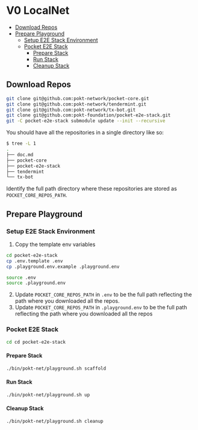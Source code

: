# V0 LocalNet <!-- omit in toc -->

- [Download Repos](#download-repos)
- [Prepare Playground](#prepare-playground)
  - [Setup E2E Stack Environment](#setup-e2e-stack-environment)
  - [Pocket E2E Stack](#pocket-e2e-stack)
    - [Prepare Stack](#prepare-stack)
    - [Run Stack](#run-stack)
    - [Cleanup Stack](#cleanup-stack)

## Download Repos

```bash
git clone git@github.com:pokt-network/pocket-core.git
git clone git@github.com:pokt-network/tendermint.git
git clone git@github.com:pokt-network/tx-bot.git
git clone git@github.com:pokt-foundation/pocket-e2e-stack.git
git -C pocket-e2e-stack submodule update --init --recursive
```

You should have all the repositories in a single directory like so:

```bash
$ tree -L 1
.
├── doc.md
├── pocket-core
├── pocket-e2e-stack
├── tendermint
└── tx-bot
```

Identify the full path directory where these repositories are stored as `POCKET_CORE_REPOS_PATH`.

## Prepare Playground

### Setup E2E Stack Environment

1. Copy the template env variables

```bash
cd pocket-e2e-stack
cp .env.template .env
cp .playground.env.example .playground.env

source .env
source .playground.env
```

2. Update `POCKET_CORE_REPOS_PATH` in `.env` to be the full path reflecting the path where you downloaded all the repos.
3. Update `POCKET_CORE_REPOS_PATH` in `.playground.env` to be the full path reflecting the path where you downloaded all the repos

### Pocket E2E Stack

```bash
cd cd pocket-e2e-stack
```

#### Prepare Stack

```bash
./bin/pokt-net/playground.sh scaffold
```

#### Run Stack

```bash
./bin/pokt-net/playground.sh up
```

#### Cleanup Stack

```bash
./bin/pokt-net/playground.sh cleanup
```

<!-- ```bash
sudo -- sh -c "echo 127.0.0.1 monitoring.dev.pokt >> /etc/hosts"
``` -->
